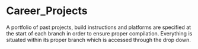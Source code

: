 # Career_Projects
A portfolio of past projects, build instructions and platforms are specified at the start of each branch in order to ensure proper compilation.  Everything is situated within its proper branch which is accessed through the drop down.   





